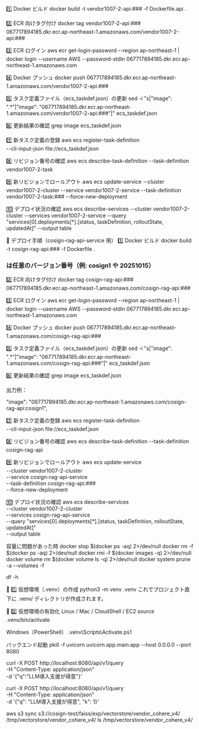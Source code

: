 1️⃣ Docker ビルド
docker build -t vendor1007-2-api:### -f Dockerfile.api .

2️⃣ ECR 向けタグ付け
docker tag vendor1007-2-api:### 067717894185.dkr.ecr.ap-northeast-1.amazonaws.com/vendor1007-2-api:###

3️⃣ ECR ログイン
aws ecr get-login-password --region ap-northeast-1 | \
docker login --username AWS --password-stdin 067717894185.dkr.ecr.ap-northeast-1.amazonaws.com

4️⃣ Docker プッシュ
docker push 067717894185.dkr.ecr.ap-northeast-1.amazonaws.com/vendor1007-2-api:###

5️⃣ タスク定義ファイル（ecs_taskdef.json）の更新
sed -i "s|\"image\": \".*\"|\"image\": \"067717894185.dkr.ecr.ap-northeast-1.amazonaws.com/vendor1007-2-api:###\"|" ecs_taskdef.json

6️⃣ 更新結果の確認
grep image ecs_taskdef.json

7️⃣ 新タスク定義の登録
aws ecs register-task-definition \
  --cli-input-json file://ecs_taskdef.json

8️⃣ リビジョン番号の確認
aws ecs describe-task-definition --task-definition vendor1007-2-task

9️⃣ 新リビジョンでロールアウト
aws ecs update-service --cluster vendor1007-2-cluster --service vendor1007-2-service --task-definition vendor1007-2-task:### --force-new-deployment

🔟 デプロイ状況の確認
aws ecs describe-services --cluster vendor1007-2-cluster --services vendor1007-2-service --query "services[0].deployments[*].[status, taskDefinition, rolloutState, updatedAt]" --output table










🚀 デプロイ手順（cosign-rag-api-service 用）
1️⃣ Docker ビルド
docker build -t cosign-rag-api:### -f Dockerfile .


### は任意のバージョン番号（例: cosign1 や 20251015）

2️⃣ ECR 向けタグ付け
docker tag cosign-rag-api:### 067717894185.dkr.ecr.ap-northeast-1.amazonaws.com/cosign-rag-api:###

3️⃣ ECR ログイン
aws ecr get-login-password --region ap-northeast-1 | \
docker login --username AWS --password-stdin 067717894185.dkr.ecr.ap-northeast-1.amazonaws.com

4️⃣ Docker プッシュ
docker push 067717894185.dkr.ecr.ap-northeast-1.amazonaws.com/cosign-rag-api:###

5️⃣ タスク定義ファイル（ecs_taskdef.json）の更新
sed -i "s|\"image\": \".*\"|\"image\": \"067717894185.dkr.ecr.ap-northeast-1.amazonaws.com/cosign-rag-api:###\"|" ecs_taskdef.json

6️⃣ 更新結果の確認
grep image ecs_taskdef.json


出力例：

"image": "067717894185.dkr.ecr.ap-northeast-1.amazonaws.com/cosign-rag-api:cosign1",

7️⃣ 新タスク定義の登録
aws ecs register-task-definition \
  --cli-input-json file://ecs_taskdef.json

8️⃣ リビジョン番号の確認
aws ecs describe-task-definition --task-definition cosign-rag-api

9️⃣ 新リビジョンでロールアウト
aws ecs update-service \
  --cluster vendor1007-2-cluster \
  --service cosign-rag-api-service \
  --task-definition cosign-rag-api:### \
  --force-new-deployment

🔟 デプロイ状況の確認
aws ecs describe-services \
  --cluster vendor1007-2-cluster \
  --services cosign-rag-api-service \
  --query "services[0].deployments[*].[status, taskDefinition, rolloutState, updatedAt]" \
  --output table










容量に問題があった時
docker stop $(docker ps -aq) 2>/dev/null
docker rm -f $(docker ps -aq) 2>/dev/null
docker rmi -f $(docker images -q) 2>/dev/null
docker volume rm $(docker volume ls -q) 2>/dev/null
docker system prune -a --volumes -f

df -h



🧱 1️⃣ 仮想環境（.venv）の作成
python3 -m venv .venv
これでプロジェクト直下に .venv/ ディレクトリが作成されます。

🚀 2️⃣ 仮想環境の有効化
Linux / Mac / CloudShell / EC2
source .venv/bin/activate

Windows（PowerShell）
.venv\Scripts\Activate.ps1


バックエンド起動
pkill -f uvicorn
uvicorn app.main:app --host 0.0.0.0 --port 8080



  
curl -X POST http://localhost:8080/api/v1/query \
  -H "Content-Type: application/json" \
  -d '{"q":"LLM導入支援が得意"}'

curl -X POST http://localhost:8080/api/v1/query \
  -H "Content-Type: application/json" \
  -d '{"q": "LLM導入支援が得意", "k": 1}'




  aws s3 sync s3://cosign-test/faiss/exp/vectorstore/vendor_cohere_v4/ /tmp/vectorstore/vendor_cohere_v4/
  ls /tmp/vectorstore/vendor_cohere_v4/
